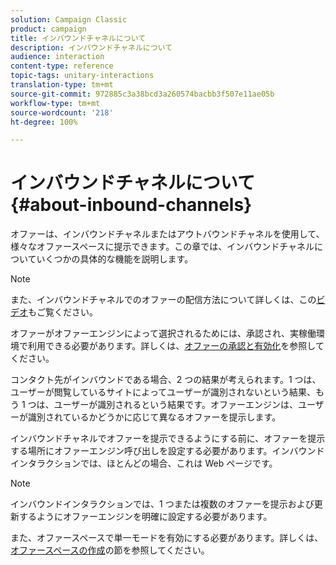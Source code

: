 ```yaml
---
solution: Campaign Classic
product: campaign
title: インバウンドチャネルについて
description: インバウンドチャネルについて
audience: interaction
content-type: reference
topic-tags: unitary-interactions
translation-type: tm+mt
source-git-commit: 972885c3a38bcd3a260574bacbb3f507e11ae05b
workflow-type: tm+mt
source-wordcount: '218'
ht-degree: 100%

---
```



# インバウンドチャネルについて{#about-inbound-channels}

オファーは、インバウンドチャネルまたはアウトバウンドチャネルを使用して、様々なオファースペースに提示できます。この章では、インバウンドチャネルについていくつかの具体的な機能を説明します。

>[!NOTE]
>
>また、インバウンドチャネルでのオファーの配信方法について詳しくは、この[ビデオ](https://helpx.adobe.com/jp/campaign/classic/how-to/deliver-an-offer-on-inbound-channel-in-acv6.html)もご覧ください。

オファーがオファーエンジンによって選択されるためには、承認され、実稼働環境で利用できる必要があります。詳しくは、[オファーの承認と有効化](../../interaction/using/approving-and-activating-an-offer.md)を参照してください。

コンタクト先がインバウンドである場合、2 つの結果が考えられます。1 つは、ユーザーが閲覧しているサイトによってユーザーが識別されないという結果、もう 1 つは、ユーザーが識別されるという結果です。オファーエンジンは、ユーザーが識別されているかどうかに応じて異なるオファーを提示します。

インバウンドチャネルでオファーを提示できるようにする前に、オファーを提示する場所にオファーエンジン呼び出しを設定する必要があります。インバウンドインタラクションでは、ほとんどの場合、これは Web ページです。

>[!NOTE]
>
>インバウンドインタラクションでは、1 つまたは複数のオファーを提示および更新するようにオファーエンジンを明確に設定する必要があります。
>
>また、オファースペースで単一モードを有効にする必要があります。詳しくは、[オファースペースの作成](../../interaction/using/creating-offer-spaces.md)の節を参照してください。
